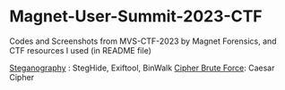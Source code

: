 # Magnet-User-Summit-2023-CTF
Codes and Screenshots from MVS-CTF-2023 by Magnet Forensics, and CTF resources I used (in README file)

[Steganography](https://aperisolve.fr/) : StegHide, Exiftool, BinWalk
[Cipher Brute Force](https://www.dcode.fr/caesar-cipher): Caesar Cipher
